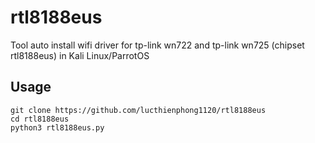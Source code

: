 # rtl8188eus

Tool auto install wifi driver for tp-link wn722 and tp-link wn725 (chipset rtl8188eus) in Kali Linux/ParrotOS

## Usage

```
git clone https://github.com/lucthienphong1120/rtl8188eus
cd rtl8188eus
python3 rtl8188eus.py
```
